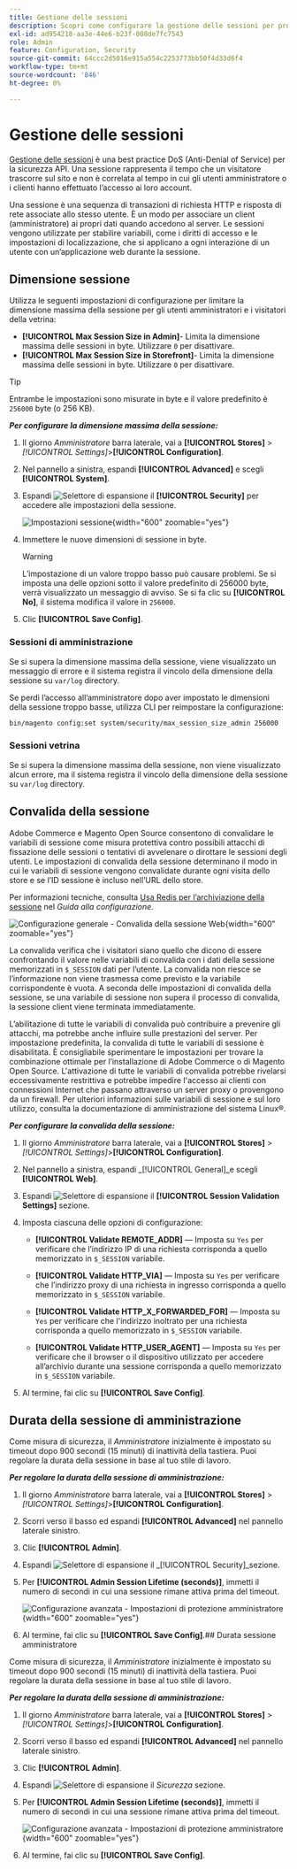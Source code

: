 ```yaml
---
title: Gestione delle sessioni
description: Scopri come configurare la gestione delle sessioni per proteggere l’amministratore e la vetrina.
exl-id: ad954218-aa3e-44e6-b23f-008de7fc7543
role: Admin
feature: Configuration, Security
source-git-commit: 64ccc2d5016e915a554c2253773bb50f4d33d6f4
workflow-type: tm+mt
source-wordcount: '846'
ht-degree: 0%

---
```


# Gestione delle sessioni

[Gestione delle sessioni](https://cheatsheetseries.owasp.org/cheatsheets/Session_Management_Cheat_Sheet.html) è una best practice DoS (Anti-Denial of Service) per la sicurezza API. Una sessione rappresenta il tempo che un visitatore trascorre sul sito e non è correlata al tempo in cui gli utenti amministratore o i clienti hanno effettuato l’accesso ai loro account.

Una sessione è una sequenza di transazioni di richiesta HTTP e risposta di rete associate allo stesso utente. È un modo per associare un client (amministratore) ai propri dati quando accedono al server. Le sessioni vengono utilizzate per stabilire variabili, come i diritti di accesso e le impostazioni di localizzazione, che si applicano a ogni interazione di un utente con un’applicazione web durante la sessione.

## Dimensione sessione

Utilizza le seguenti impostazioni di configurazione per limitare la dimensione massima della sessione per gli utenti amministratori e i visitatori della vetrina:

- **[!UICONTROL Max Session Size in Admin]**- Limita la dimensione massima delle sessioni in byte. Utilizzare `0` per disattivare.
- **[!UICONTROL Max Session Size in Storefront]**- Limita la dimensione massima delle sessioni in byte. Utilizzare `0` per disattivare.

>[!TIP]
>
>Entrambe le impostazioni sono misurate in byte e il valore predefinito è `256000` byte (o 256 KB).

**_Per configurare la dimensione massima della sessione:_**

1. Il giorno _Amministratore_ barra laterale, vai a **[!UICONTROL Stores]**  > _[!UICONTROL Settings]_>**[!UICONTROL Configuration]**.

1. Nel pannello a sinistra, espandi **[!UICONTROL Advanced]** e scegli **[!UICONTROL System]**.

1. Espandi ![Selettore di espansione](../assets/icon-display-expand.png) il **[!UICONTROL Security]** per accedere alle impostazioni della sessione.

   ![Impostazioni sessione](../configuration-reference/advanced/assets/system-security.png){width="600" zoomable="yes"}

1. Immettere le nuove dimensioni di sessione in byte.

   >[!WARNING]
   >
   >L’impostazione di un valore troppo basso può causare problemi. Se si imposta una delle opzioni sotto il valore predefinito di 256000 byte, verrà visualizzato un messaggio di avviso. Se si fa clic su **[!UICONTROL No]**, il sistema modifica il valore in `256000`.

1. Clic **[!UICONTROL Save Config]**.

### Sessioni di amministrazione

Se si supera la dimensione massima della sessione, viene visualizzato un messaggio di errore e il sistema registra il vincolo della dimensione della sessione su `var/log` directory.

Se perdi l’accesso all’amministratore dopo aver impostato le dimensioni della sessione troppo basse, utilizza CLI per reimpostare la configurazione:

```bash
bin/magento config:set system/security/max_session_size_admin 256000
```

### Sessioni vetrina

Se si supera la dimensione massima della sessione, non viene visualizzato alcun errore, ma il sistema registra il vincolo della dimensione della sessione su `var/log` directory.

## Convalida della sessione

Adobe Commerce e Magento Open Source consentono di convalidare le variabili di sessione come misura protettiva contro possibili attacchi di fissazione delle sessioni o tentativi di avvelenare o dirottare le sessioni degli utenti. Le impostazioni di convalida della sessione determinano il modo in cui le variabili di sessione vengono convalidate durante ogni visita dello store e se l’ID sessione è incluso nell’URL dello store.

Per informazioni tecniche, consulta [Usa Redis per l’archiviazione della sessione](https://experienceleague.adobe.com/docs/commerce-operations/configuration-guide/cache/redis/redis-session.html) nel _Guida alla configurazione_.

![Configurazione generale - Convalida della sessione Web](../configuration-reference/general/assets/web-session-validation-settings.png){width="600" zoomable="yes"}

La convalida verifica che i visitatori siano quello che dicono di essere confrontando il valore nelle variabili di convalida con i dati della sessione memorizzati in `$_SESSION` dati per l’utente. La convalida non riesce se l’informazione non viene trasmessa come previsto e la variabile corrispondente è vuota. A seconda delle impostazioni di convalida della sessione, se una variabile di sessione non supera il processo di convalida, la sessione client viene terminata immediatamente.

L’abilitazione di tutte le variabili di convalida può contribuire a prevenire gli attacchi, ma potrebbe anche influire sulle prestazioni del server. Per impostazione predefinita, la convalida di tutte le variabili di sessione è disabilitata. È consigliabile sperimentare le impostazioni per trovare la combinazione ottimale per l’installazione di Adobe Commerce o di Magento Open Source. L&#39;attivazione di tutte le variabili di convalida potrebbe rivelarsi eccessivamente restrittiva e potrebbe impedire l&#39;accesso ai clienti con connessioni Internet che passano attraverso un server proxy o provengono da un firewall. Per ulteriori informazioni sulle variabili di sessione e sul loro utilizzo, consulta la documentazione di amministrazione del sistema Linux®.

**_Per configurare la convalida della sessione:_**

1. Il giorno _Amministratore_ barra laterale, vai a  **[!UICONTROL Stores]** > _[!UICONTROL Settings]_>**[!UICONTROL Configuration]**.

1. Nel pannello a sinistra, espandi _[!UICONTROL General]_e scegli **[!UICONTROL Web]**.

1. Espandi ![Selettore di espansione](../assets/icon-display-expand.png) il **[!UICONTROL Session Validation Settings]** sezione.

1. Imposta ciascuna delle opzioni di configurazione:

   - **[!UICONTROL Validate REMOTE_ADDR]** — Imposta su `Yes` per verificare che l’indirizzo IP di una richiesta corrisponda a quello memorizzato in `$_SESSION` variabile.

   - **[!UICONTROL Validate HTTP_VIA]** — Imposta su `Yes` per verificare che l’indirizzo proxy di una richiesta in ingresso corrisponda a quello memorizzato in `$_SESSION` variabile.

   - **[!UICONTROL Validate HTTP_X_FORWARDED_FOR]** — Imposta su `Yes` per verificare che l&#39;indirizzo inoltrato per una richiesta corrisponda a quello memorizzato in `$_SESSION` variabile.

   - **[!UICONTROL Validate HTTP_USER_AGENT]** — Imposta su `Yes` per verificare che il browser o il dispositivo utilizzato per accedere all’archivio durante una sessione corrisponda a quello memorizzato in `$_SESSION` variabile.

1. Al termine, fai clic su **[!UICONTROL Save Config]**.

## Durata della sessione di amministrazione

Come misura di sicurezza, il _Amministratore_ inizialmente è impostato su timeout dopo 900 secondi (15 minuti) di inattività della tastiera. Puoi regolare la durata della sessione in base al tuo stile di lavoro.

**_Per regolare la durata della sessione di amministrazione:_**

1. Il giorno _Amministratore_ barra laterale, vai a **[!UICONTROL Stores]** > _[!UICONTROL Settings]_>**[!UICONTROL Configuration]**.

1. Scorri verso il basso ed espandi **[!UICONTROL Advanced]** nel pannello laterale sinistro.

1. Clic **[!UICONTROL Admin]**.

1. Espandi ![Selettore di espansione](../assets/icon-display-expand.png) il _[!UICONTROL Security]_sezione.

1. Per **[!UICONTROL Admin Session Lifetime (seconds)]**, immetti il numero di secondi in cui una sessione rimane attiva prima del timeout.

   ![Configurazione avanzata - Impostazioni di protezione amministratore](../configuration-reference/advanced/assets/admin-security.png){width="600" zoomable="yes"}

1. Al termine, fai clic su **[!UICONTROL Save Config]**.## Durata sessione amministratore

Come misura di sicurezza, il _Amministratore_ inizialmente è impostato su timeout dopo 900 secondi (15 minuti) di inattività della tastiera. Puoi regolare la durata della sessione in base al tuo stile di lavoro.

**_Per regolare la durata della sessione di amministrazione:_**

1. Il giorno _Amministratore_ barra laterale, vai a **[!UICONTROL Stores]** > _[!UICONTROL Settings]_>**[!UICONTROL Configuration]**.

1. Scorri verso il basso ed espandi **[!UICONTROL Advanced]** nel pannello laterale sinistro.

1. Clic **[!UICONTROL Admin]**.

1. Espandi ![Selettore di espansione](../assets/icon-display-expand.png) il _Sicurezza_ sezione.

1. Per **[!UICONTROL Admin Session Lifetime (seconds)]**, immetti il numero di secondi in cui una sessione rimane attiva prima del timeout.

   ![Configurazione avanzata - Impostazioni di protezione amministratore](../configuration-reference/advanced/assets/admin-security.png){width="600" zoomable="yes"}

1. Al termine, fai clic su **[!UICONTROL Save Config]**.
